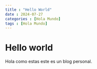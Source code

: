 ```yaml
---
title : "Hello World"
date : 2024-07-27 
categories : [Hola Mundo]
tags : [Hola Mundo]
---
```


# Hello world

Hola como estas este es un blog personal.